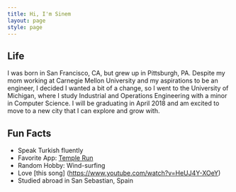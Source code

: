 ```yaml
---
title: Hi, I'm Sinem
layout: page
style: page
---
```


## Life


I was born in San Francisco, CA, but grew up in Pittsburgh, PA. Despite my mom working at Carnegie Mellon University and my aspirations to be an engineer, I decided I wanted a bit of a change, so I went to the University of Michigan, where I study Industrial and Operations Engineering with a minor in Computer Science. I will be graduating in April 2018 and am excited to move to a new city that I can explore and grow with.




## Fun Facts
* Speak Turkish fluently
* Favorite App: [Temple Run](https://itunes.apple.com/us/app/temple-run/id420009108?mt=8)
* Random Hobby: Wind-surfing
* Love [this song] (https://www.youtube.com/watch?v=HeUJ4Y-XOeY)
* Studied abroad in San Sebastian, Spain



